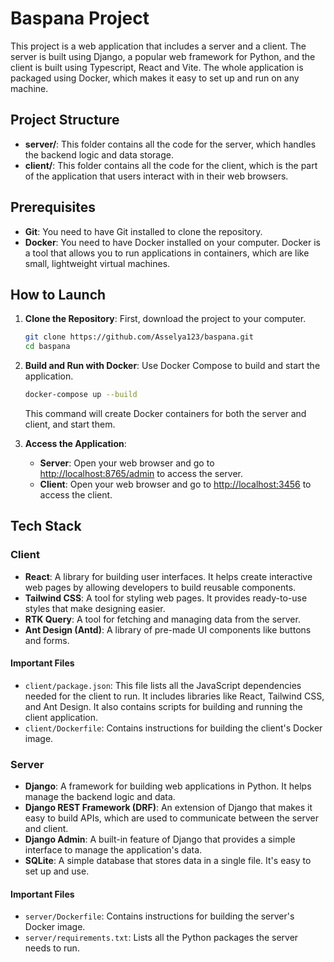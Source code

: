 # Baspana Project

This project is a web application that includes a server and a client. The server is built using Django, a popular web framework for Python, and the client is built using Typescript, React and Vite. The whole application is packaged using Docker, which makes it easy to set up and run on any machine.

## Project Structure

- **server/**: This folder contains all the code for the server, which handles the backend logic and data storage.
- **client/**: This folder contains all the code for the client, which is the part of the application that users interact with in their web browsers.

## Prerequisites

- **Git**: You need to have Git installed to clone the repository.
- **Docker**: You need to have Docker installed on your computer. Docker is a tool that allows you to run applications in containers, which are like small, lightweight virtual machines.

## How to Launch

1. **Clone the Repository**: First, download the project to your computer.

   ```bash
   git clone https://github.com/Asselya123/baspana.git
   cd baspana
   ```

2. **Build and Run with Docker**: Use Docker Compose to build and start the application.

   ```bash
   docker-compose up --build
   ```

   This command will create Docker containers for both the server and client, and start them.

3. **Access the Application**:

   - **Server**: Open your web browser and go to [http://localhost:8765/admin](http://localhost:8765/admin) to access the server.
   - **Client**: Open your web browser and go to [http://localhost:3456](http://localhost:3456) to access the client.

## Tech Stack

### Client

- **React**: A library for building user interfaces. It helps create interactive web pages by allowing developers to build reusable components.
- **Tailwind CSS**: A tool for styling web pages. It provides ready-to-use styles that make designing easier.
- **RTK Query**: A tool for fetching and managing data from the server.
- **Ant Design (Antd)**: A library of pre-made UI components like buttons and forms.

#### Important Files

- `client/package.json`: This file lists all the JavaScript dependencies needed for the client to run. It includes libraries like React, Tailwind CSS, and Ant Design. It also contains scripts for building and running the client application.
- `client/Dockerfile`: Contains instructions for building the client's Docker image.

### Server

- **Django**: A framework for building web applications in Python. It helps manage the backend logic and data.
- **Django REST Framework (DRF)**: An extension of Django that makes it easy to build APIs, which are used to communicate between the server and client.
- **Django Admin**: A built-in feature of Django that provides a simple interface to manage the application's data.
- **SQLite**: A simple database that stores data in a single file. It's easy to set up and use.

#### Important Files

- `server/Dockerfile`: Contains instructions for building the server's Docker image.
- `server/requirements.txt`: Lists all the Python packages the server needs to run.
